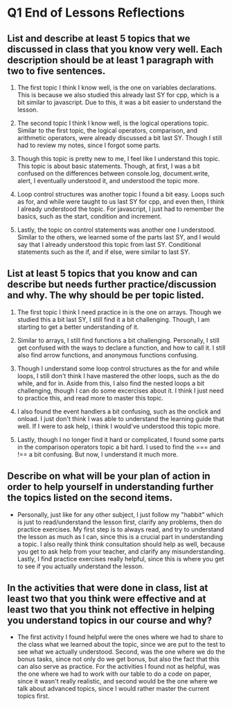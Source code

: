 # **Q1 End of Lessons Reflections**

## List and describe at least 5 topics that we discussed in class that you know very well. Each description should be at least 1 paragraph with two to five sentences.
1. The first topic I think I know well, is the one on variables declarations. This is because we also studied this already last SY for cpp, which is a bit similar to javascript. Due to this, it was a bit easier to understand the lesson.

2. The second topic I think I know well, is the logical operations topic. Similar to the first topic, the logical operators, comparison, and arithmetic operators, were already discussed a bit last SY. Though I still had to review my notes, since I forgot some parts.

3. Though this topic is pretty new to me, I feel like I understand this topic. This topic is about basic statements. Though, at first, I was a bit confused on the differences between console.log, document.write, alert, I eventually understood it, and understood the topic more.

4. Loop control structures was another topic I found a bit easy. Loops such as for, and while were taught to us last SY for cpp, and even then, I think I already understood the topic. For javascript, I just had to remember the basics, such as the start, condition and increment.

5. Lastly, the topic on control statements was another one I understood. Similar to the others, we learned some of the parts last SY, and I would say that I already understood this topic from last SY. Conditional statements such as the if, and if else, were similar to last SY.


## List at least 5 topics that you know and can describe but needs further practice/discussion and why.  The why should be per topic listed.  
1. The first topic I think I need practice in is the one on arrays. Though we studied this a bit last SY, I still find it a bit challenging. Though, I am starting to get a better understanding of it.

2. Similar to arrays, I still find functions a bit challenging. Personally, I still get confused with the ways to declare a function, and how to call it. I still also find arrow functions, and anonymous functions confusing. 

3. Though I understand some loop control structures as the for and while loops, I still don't think I have mastered the other loops, such as the do while, and for in. Aside from this, I also find the nested loops a bit challenging, though I can do some excercises about it. I think I just need to practice this, and read more to master this topic. 

4. I also found the event handlers a bit confusing, such as the onclick and onload. I just don't think I was able to understand the learning guide that well. If I were to ask help, i think I would've understood this topic more.

5. Lastly, though I no longer find it hard or complicated, I found some parts in the comparison operators topic a bit hard. I used to find the === and !== a bit confusing. But now, I understand it much more. 


## Describe on what will be your plan of action in order to help yourself in understanding further the topics listed on the second items.
* Personally, just like for any other subject, I just follow my "habbit" which is just to read/understand the lesson first, clarify any problems, then do practice exercises. My first step is to always read, and try to understand the lesson as much as I can, since this is a crucial part in understanding a topic. I also really think think consultation should help as well, because you get to ask help from your teacher, and clarify any misunderstanding. Lastly, I find practice exercises really helpful, since this is where you get to see if you actually understand the lesson. 


## In the activities that were done in class, list at least two that you think were effective and at least two that you think not effective in helping you understand topics in our course and why?
* The first activity I found helpful were the ones where we had to share to the class what we learned about the topic, since we are put to the test to see what we actually understood. Second, was the one where we do the bonus tasks, since not only do we get bonus, but also the fact that this can also serve as practice. For the activities I found not as helpful, was the one where we had to work with our table to do a code on paper, since it wasn't really realistic, and second would be the one where we talk about advanced topics, since I would rather master the current topics first.